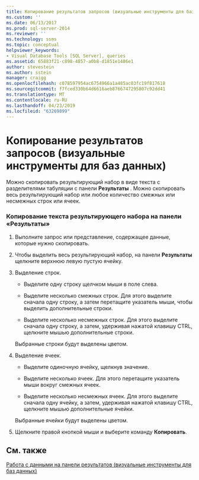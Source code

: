 ```yaml
---
title: Копирование результатов запросов (визуальные инструменты для баз данных) | Документация Майкрософт
ms.custom: ''
ms.date: 06/13/2017
ms.prod: sql-server-2014
ms.reviewer: ''
ms.technology: ssms
ms.topic: conceptual
helpviewer_keywords:
- Visual Database Tools [SQL Server], queries
ms.assetid: 65883f21-c898-4857-a0b8-d1851e1486e1
author: stevestein
ms.author: sstein
manager: craigg
ms.openlocfilehash: c078597954ac6754966a1a485ac03fc19f817618
ms.sourcegitcommit: f7fced330b64d6616aeb8766747295807c92dd41
ms.translationtype: MT
ms.contentlocale: ru-RU
ms.lasthandoff: 04/23/2019
ms.locfileid: "63269899"
---
```

# <a name="copy-query-results-visual-database-tools"></a>Копирование результатов запросов (визуальные инструменты для баз данных)
  Можно скопировать результирующий набор в виде текста с разделителями табуляции с панели **Результаты** . Можно скопировать весь результирующий набор или любое количество смежных или несмежных строк или ячеек.  
  
### <a name="to-copy-result-set-text-from-the-results-pane"></a>Копирование текста результирующего набора на панели «Результаты»  
  
1.  Выполните запрос или представление, содержащее данные, которые нужно скопировать.  
  
2.  Чтобы выделить весь результирующий набор, на панели **Результаты** щелкните верхнюю левую пустую ячейку.  
  
3.  Выделение строк.  
  
    -   Выделите одну строку щелчком мыши в поле слева.  
  
    -   Выделите несколько смежных строк. Для этого выделите сначала одну строку, а затем перетащите указатель мыши, чтобы выделить дополнительные строки.  
  
    -   Выделите несколько несмежных строк. Для этого выделите сначала одну строку, а затем, удерживая нажатой клавишу CTRL, щелкните мышью дополнительные строки.  
  
     Выбранные строки будут выделены цветом.  
  
4.  Выделение ячеек.  
  
    -   Выделите одиночную ячейку, щелкнув значение.  
  
    -   Выделите несколько ячеек. Для этого перетащите указатель мыши вокруг смежных ячеек.  
  
    -   Выделите несколько несмежных ячеек. Для этого выделите сначала одну ячейку, а затем, удерживая нажатой клавишу CTRL, щелкните мышью дополнительные ячейки.  
  
     Выбранные ячейки будут выделены цветом.  
  
5.  Щелкните правой кнопкой мыши и выберите команду **Копировать**.  
  
## <a name="see-also"></a>См. также  
 [Работа с данными на панели результатов (визуальные инструменты для баз данных)](visual-database-tools.md)  
  
  
